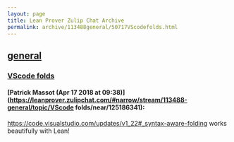 ```yaml
---
layout: page
title: Lean Prover Zulip Chat Archive 
permalink: archive/113488general/50717VScodefolds.html
---
```


## [general](index.html)
### [VScode folds](50717VScodefolds.html)

#### [Patrick Massot (Apr 17 2018 at 09:38)](https://leanprover.zulipchat.com/#narrow/stream/113488-general/topic/VScode folds/near/125186341):
https://code.visualstudio.com/updates/v1_22#_syntax-aware-folding works beautifully with Lean!

